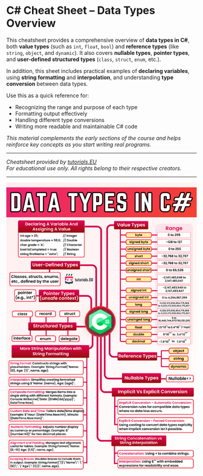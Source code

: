 # C# Cheat Sheet – Data Types Overview

This cheatsheet provides a comprehensive overview of **data types in C#**, both **value types** (such as `int`, `float`, `bool`) and **reference types** (like `string`, `object`, and `dynamic`). It also covers **nullable types**, **pointer types**, and **user-defined structured types** (`class`, `struct`, `enum`, etc.).

In addition, this sheet includes practical examples of **declaring variables**, using **string formatting** and **interpolation**, and understanding **type conversion** between data types.

Use this as a quick reference for:
- Recognizing the range and purpose of each type
- Formatting output effectively
- Handling different type conversions
- Writing more readable and maintainable C# code

_This material complements the early sections of the course and helps reinforce key concepts as you start writing real programs._

---

*Cheatsheet provided by [tutorials.EU](https://tutorials.eu)*  
*For educational use only. All rights belong to their respective creators.*

---

![C# Data Types Cheatsheet](images/data_types.png)
